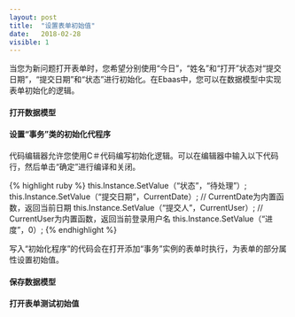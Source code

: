 ```yaml
---
layout: post
title:  "设置表单初始值"
date:   2018-02-28
visible: 1
---
```


当您为新问题打开表单时，您希望分别使用“今日”，“姓名”和“打开”状态对“提交日期”，“提交日期”和“状态”进行初始化。在Ebaas中，您可以在数据模型中实现表单初始化的逻辑。

#### 打开数据模型

#### 设置“事务”类的初始化代程序

代码编辑器允许您使用C＃代码编写初始化逻辑。可以在编辑器中输入以下代码行，然后单击“确定”进行编译和关闭。

{% highlight ruby %}
this.Instance.SetValue（“状态”，“待处理”）; 
this.Instance.SetValue（“提交日期”，CurrentDate）; // CurrentDate为内置函数，返回当前日期
this.Instance.SetValue（“提交人”，CurrentUser）; // CurrentUser为内置函数，返回当前登录用户名
this.Instance.SetValue（“进度”，0）;
{% endhighlight %}

写入“初始化程序”的代码会在打开添加“事务”实例的表单时执行，为表单的部分属性设置初始值。

#### 保存数据模型

#### 打开表单测试初始值


